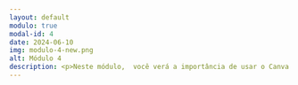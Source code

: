 ```yaml
---
layout: default
modulo: true
modal-id: 4
date: 2024-06-10
img: modulo-4-new.png
alt: Módulo 4
description: <p>Neste módulo,  você verá a importância de usar o Canva para preparar aulas dinâmicas e torná-las mais atrativas aos alunos.</p> <a href="downloads/modulo-4-a-importância-de-aulas-dinâmicas-no-canva.pdf" class="btn btn-success btn-lg" download> <i class="fa fa-download"></i> A Importância de Aulas Dinâmicas no Canva.pdf</a>
---
```

